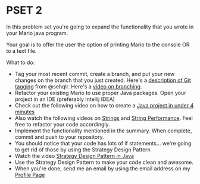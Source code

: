 PSET 2 
==========


In this problem set you're going to expand the functionality that you wrote in your Mario java program.

Your goal is to offer the user the option of printing Mario to the console OR to a text file.

What to do:

* Tag your most recent commit, create a branch, and put your new changes on the branch that you just created.  Here's a [description of Git tagging](http://github.com/MoMenne/launchcode-java-class/blob/master/pset2/TaggingHowTo.md) from @sehqlr.  Here's a [video on branching](http://tv.launchcode.us/#/videos/git-branching?lesson=Git).
* Refactor your existing Mario to use proper Java packages.  Open your project in an IDE (preferably Intellij IDEA)
* Check out the following video on how to create a [Java project in under 4 minutes](http://tv.launchcode.us/#/videos/java_game_10min?lesson=Java) 
* Also watch the following videos on [Strings](http://tv.launchcode.us/#/videos/java_strings?lesson=Java) and [String Performance](http://tv.launchcode.us/#/videos/java_strings_performance?lesson=Java).  Feel free to refactor your code accordingly.
* Implement the functionality mentioned in the summary.  When complete, commit and push to your repository.
* You should notice that your code has lots of if statements... we're going to get rid of those by using the Strategy Design Pattern
* Watch the video [Strategy Design Pattern in Java](http://tv.launchcode.us/#/videos/java_strategy?lesson=Java)
* Use the Strategy Design Pattern to make your code clean and awesome. 
* When you're done, send me an email by using the email address on my [Profile Page](https://github.com/MoMenne)

